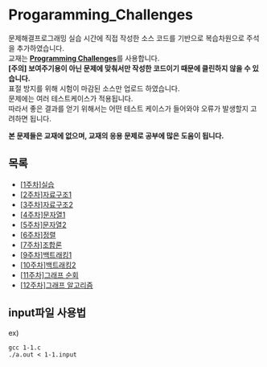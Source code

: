 # Progaramming_Challenges


문제해결프로그래밍 실습 시간에 직접 작성한 소스 코드를 기반으로 복습차원으로 주석을 추가하였습니다.<br>
교재는 [**Programming Challenges**](http://www.programming-challenges.com)를 사용합니다.<br>
__[주의] 보여주기용이 아닌 문제에 맞춰서만 작성한 코드이기 때문에 클린하지 않을 수 있습니다.<br>__
표절 방지를 위해 시험이 마감된 소스만 업로드 하였습니다.<br>
문제에는 여러 테스트케이스가 적용됩니다.<br>
따라서 좋은 결과를 얻기 위해서는 어떤 테스트 케이스가 들어와야 오류가 발생할지 고려하면 됩니다.<br>

__본 문제들은 교재에 없으며, 교재의 응용 문제로 공부에 많은 도움이 됩니다.__

## 목록
* [[1주차]실습](https://github.com/jo-kyeongbin/Progaramming_Challenges/blob/main/doc/1_week.md)
* [[2주차]자료구조1](https://github.com/jo-kyeongbin/Progaramming_Challenges/blob/main/doc/2_week.md)
* [[3주차]자료구조2](https://github.com/jo-kyeongbin/Progaramming_Challenges/blob/main/doc/3_week.md)
* [[4주차]문자열1](https://github.com/jo-kyeongbin/Progaramming_Challenges/blob/main/doc/4_week.md)
* [[5주차]문자열2](https://github.com/jo-kyeongbin/Progaramming_Challenges/blob/main/doc/5_week.md)
* [[6주차]정렬](https://github.com/jo-kyeongbin/Progaramming_Challenges/blob/main/doc/6_week.md)
* [[7주차]조합론](https://github.com/jo-kyeongbin/Progaramming_Challenges/blob/main/doc/7_week.md)
* [[9주차]백트래킹1](https://github.com/jo-kyeongbin/Progaramming_Challenges/blob/main/doc/9_week.md)
* [[10주차]백트래킹2](https://github.com/jo-kyeongbin/Progaramming_Challenges/blob/main/doc/10_week.md)
* [[11주차]그래프 순회](https://github.com/jo-kyeongbin/Progaramming_Challenges/blob/main/doc/11_week.md)
* [[12주차]그래프 알고리즘](https://github.com/jo-kyeongbin/Progaramming_Challenges/blob/main/doc/12_week.md)


## input파일 사용법
ex)
```
gcc 1-1.c
./a.out < 1-1.input
```

